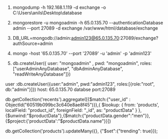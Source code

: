 1.  mongodump -h 192.168.1.119 -d exchange -o C:\Users\anils\Desktop\database

2.  mongorestore -u mongoadmin -h 65.0.135.70 --authenticationDatabase admin --port 27089 -d exchange /var/www/html/database/exchange

3.  DB_URL=mongodb://admin:admin123@65.0.135.70:27089/exchange?authSource=admin

4.  mongo -host '65.0.135.70' --port '27089' -u 'admin' -p 'admin123'

5.  db.createUser({ user: "mongoadmin" , pwd: "mongoadmin", roles: ["userAdminAnyDatabase", "dbAdminAnyDatabase", "readWriteAnyDatabase"]})

user :db.createUser({user:"admin", pwd:"admin123", roles:[{role:"root", db:"admin"}]})
host: 65.0.135.70
databse port:27089

db.getCollection('recents').aggregate([{$match:{"user_id" : ObjectId("60519b099bc3c640e8ae8f45")}},{
$lookup:
{
from: 'products',
localField: "product_id",
foreignField: "_id",
as: "productData"
}
},{$unwind:"$productData"},{$match:{"productData.gender":"men"}},{$project:{'productData':"$productData.name"}}])

db.getCollection('products').updateMany({}, {"$set":{"trending": true}});
